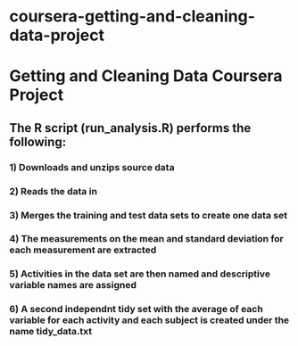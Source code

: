 # coursera-getting-and-cleaning-data-project

# Getting and Cleaning Data Coursera Project

## The R script (run_analysis.R) performs the following:

### 1) Downloads and unzips source data
### 2) Reads the data in
### 3) Merges the training and test data sets to create one data set
### 4) The measurements on the mean and standard deviation for each measurement are extracted
### 5) Activities in the data set are then named and descriptive variable names are assigned
### 6) A second independnt tidy set with the average of each variable for each activity and each subject is created under the name tidy_data.txt
